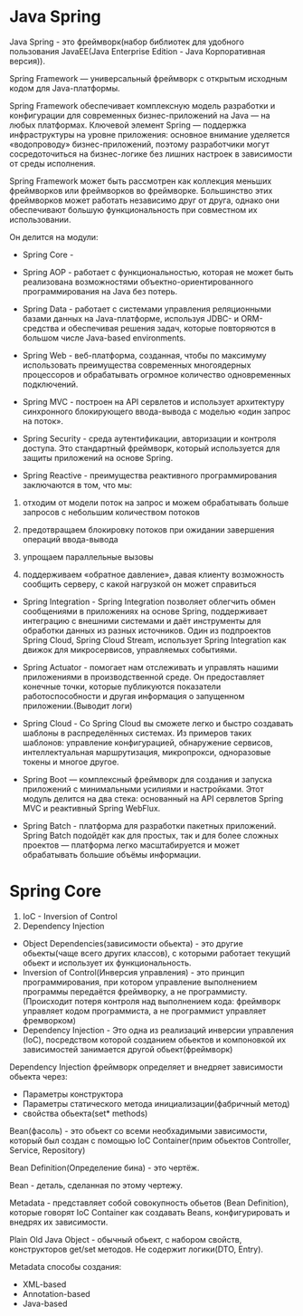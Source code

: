 # Java Spring
Java Spring - это фреймворк(набор библиотек для удобного пользования JavaEE(Java Enterprise Edition - Java Корпоративная версия)). 

Spring Framework — универсальный фреймворк с открытым исходным кодом для Java-платформы.

Spring Framework обеспечивает комплексную модель разработки и конфигурации для современных бизнес-приложений на Java — на любых платформах. Ключевой элемент Spring — поддержка инфраструктуры на уровне приложения: основное внимание уделяется «водопроводу» бизнес-приложений, поэтому разработчики могут сосредоточиться на бизнес-логике без лишних настроек в зависимости от среды исполнения.

Spring Framework может быть рассмотрен как коллекция меньших фреймворков или фреймворков во фреймворке. Большинство этих фреймворков может работать независимо друг от друга, однако они обеспечивают большую функциональность при совместном их использовании.

Он делится на модули:
- Spring Core - 

- Spring AOP - работает с функциональностью, которая не может быть реализована возможностями объектно-ориентированного программирования на Java без потерь.

- Spring Data - работает с системами управления реляционными базами данных на Java-платформе, используя JDBC- и ORM-средства и обеспечивая решения задач, которые повторяются в большом числе Java-based environments.

- Spring Web - веб-платформа, созданная, чтобы по максимуму использовать преимущества современных многоядерных процессоров и обрабатывать огромное количество одновременных подключений.

- Spring MVC - построен на API сервлетов и использует архитектуру синхронного блокирующего ввода-вывода с моделью «один запрос на поток».

- Spring Security - среда аутентификации, авторизации и контроля доступа. Это стандартный фреймворк, который используется для защиты приложений на основе Spring.

- Spring Reactive -
преимущества реактивного программирования заключаются в том, что мы:

1. отходим от модели поток на запрос и можем обрабатывать больше запросов с небольшим количеством потоков

2. предотвращаем блокировку потоков при ожидании завершения операций ввода-вывода

3. упрощаем параллельные вызовы

4. поддерживаем «обратное давление», давая клиенту возможность сообщить серверу, с какой нагрузкой он может справиться

- Spring Integration - Spring Integration позволяет облегчить обмен сообщениями в приложениях на основе Spring, поддерживает интеграцию с внешними системами и даёт инструменты для обработки данных из разных источников. Один из подпроектов Spring Cloud, Spring Cloud Stream, использует Spring Integration как движок для микросервисов, управляемых событиями.

- Spring Actuator - помогает нам отслеживать и управлять нашими приложениями в производственной среде. Он предоставляет конечные точки, которые публикуются показатели работоспособности и другая информация о запущенном приложении.(Выводит логи)

- Spring Cloud - Со Spring Cloud вы сможете легко и быстро создавать шаблоны в распределённых системах. Из примеров таких шаблонов: управление конфигурацией, обнаружение сервисов, интеллектуальная маршрутизация, микропрокси, одноразовые токены и многое другое.

- Spring Boot — комплексный фреймворк для создания и запуска приложений с минимальными усилиями и настройками. Этот модуль делится на два стека: основанный на API сервлетов Spring MVC и реактивный Spring WebFlux.

- Spring Batch - платформа для разработки пакетных приложений. Spring Batch подойдёт как для простых, так и для более сложных проектов — платформа легко масштабируется и может обрабатывать большие объёмы информации.

# Spring Core

1. IoC - Inversion of Control
2. Dependency Injection

- Object Dependencies(зависимости обьекта) - это другие обьекты(чаще всего других классов), с которыми работает текущий обьект и использует их функциональность.
-  Inversion of Control(Инверсия управления) - это принцип программирования, при котором управление выполнением программы передаётся фреймворку, а не программисту.(Происходит потеря контроля над выполнением кода: фреймворк управляет кодом программиста, а не программист управляет фремворком)
- Dependency Injection - Это одна из реализаций инверсии управления (IoC), посредством которой созданием обьектов и компоновкой их зависимостей занимается другой обьект(фреймворк)

Dependency Injection фреймворк определяет и внедряет зависимости обьекта через:
- Параметры конструктора
- Параметры статического метода инициализации(фабричный метод)
- свойства обьекта(set* methods)

Bean(фасоль) - это обьект со всеми необхадимыми зависимости, который был создан с помощью IoC Container(прим обьектов Controller, Service, Repository)

Bean Definition(Определение бина) - это чертёж.

Bean - деталь, сделанная по этому чертежу.

Metadata - представляет собой совокупность обьетов (Bean Definition), которые говорят IoC Container как создавать Beans, конфигурировать и внедрях их зависимости.

Plain Old Java Object - обычный обьект, с набором свойств, конструкторов get/set методов. Не содержит логики(DTO, Entry).

Metadata способы создания:
- XML-based
- Annotation-based
- Java-based


 
